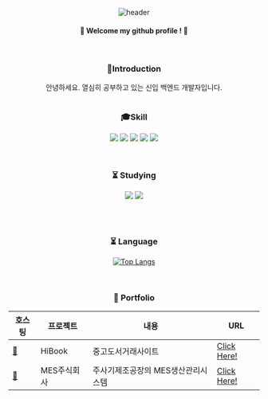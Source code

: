 
<div align=center>
  
  ![header](https://capsule-render.vercel.app/api?type=soft&color=E3C4FF&height=160&section=header&text=Hello%20I'm%20EunSook&fontColor=FFFFFF&fontSize=70&fontAlign=50)
</div>

<div align=center>

  ####   :tada: Welcome my github profile ! :tada:

  
<br/>
  
  
  ### :gift:Introduction 
  안녕하세요. 열심히 공부하고 있는 신입 백엔드 개발자입니다.
  <br/><br/>
  
  ###  :mortar_board:Skill 

<img src="https://img.shields.io/badge/JAVA-007396?style=for-the-badge&logo=java&logoColor=white">  <img src="https://img.shields.io/badge/MySQL-4479A1?style=for-the-badge&logo=MySQL&logoColor=white">  <img src="https://img.shields.io/badge/Oracle-F80000?style=for-the-badge&logo=Oracle&logoColor=white">  <img src="https://img.shields.io/badge/Eclipse-2C2255?style=for-the-badge&logo=Eclipse%20IDE&logoColor=white">  <img src="https://img.shields.io/badge/github-181717?style=for-the-badge&logo=github&logoColor=white">  

  <br/>
  
  
  ### :hourglass_flowing_sand: Studying
  <img src="https://img.shields.io/badge/JAVA-007396?style=for-the-badge&logo=java&logoColor=white">
  <img src="https://img.shields.io/badge/Oracle-F80000?style=for-the-badge&logo=Oracle&logoColor=white">

<br/><br/>
  
  
  ### :hourglass_flowing_sand: Language
  
[![Top Langs](https://github-readme-stats.vercel.app/api/top-langs/?username=Baek0218&layout=compact)](https://github.com/Baek0218/github-readme-stats)

  <br/>
  
  
  ### :scroll: Portfolio
  호스팅|프로젝트|내용|URL 
  ---|---|---|---|
  [📔](http://itwillbs7.cafe24.com/teamProject/main.do) | HiBook | 중고도서거래사이트 | [Click Here!](https://github.com/Baek0218/HiBook_Project.git)
  [💉](http://itwillbs19.cafe24.com/login/login) | MES주식회사 | 주사기제조공장의 MES생산관리시스템 |[Click Here!](https://github.com/Baek0218/MESProject.git)
  
</div>
